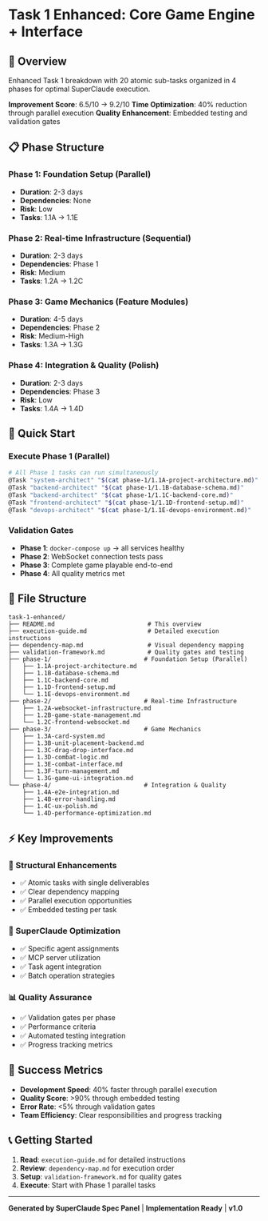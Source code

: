 # Task 1 Enhanced: Core Game Engine + Interface

## 🎯 Overview

Enhanced Task 1 breakdown with 20 atomic sub-tasks organized in 4 phases for optimal SuperClaude execution.

**Improvement Score**: 6.5/10 → 9.2/10
**Time Optimization**: 40% reduction through parallel execution
**Quality Enhancement**: Embedded testing and validation gates

## 📋 Phase Structure

### Phase 1: Foundation Setup (Parallel)
- **Duration**: 2-3 days
- **Dependencies**: None
- **Risk**: Low
- **Tasks**: 1.1A → 1.1E

### Phase 2: Real-time Infrastructure (Sequential)
- **Duration**: 2-3 days
- **Dependencies**: Phase 1
- **Risk**: Medium
- **Tasks**: 1.2A → 1.2C

### Phase 3: Game Mechanics (Feature Modules)
- **Duration**: 4-5 days
- **Dependencies**: Phase 2
- **Risk**: Medium-High
- **Tasks**: 1.3A → 1.3G

### Phase 4: Integration & Quality (Polish)
- **Duration**: 2-3 days
- **Dependencies**: Phase 3
- **Risk**: Low
- **Tasks**: 1.4A → 1.4D

## 🚀 Quick Start

### Execute Phase 1 (Parallel)
```bash
# All Phase 1 tasks can run simultaneously
@Task "system-architect" "$(cat phase-1/1.1A-project-architecture.md)"
@Task "backend-architect" "$(cat phase-1/1.1B-database-schema.md)"
@Task "backend-architect" "$(cat phase-1/1.1C-backend-core.md)"
@Task "frontend-architect" "$(cat phase-1/1.1D-frontend-setup.md)"
@Task "devops-architect" "$(cat phase-1/1.1E-devops-environment.md)"
```

### Validation Gates
- **Phase 1**: `docker-compose up` → all services healthy
- **Phase 2**: WebSocket connection tests pass
- **Phase 3**: Complete game playable end-to-end
- **Phase 4**: All quality metrics met

## 📁 File Structure

```
task-1-enhanced/
├── README.md                          # This overview
├── execution-guide.md                 # Detailed execution instructions
├── dependency-map.md                  # Visual dependency mapping
├── validation-framework.md            # Quality gates and testing
├── phase-1/                          # Foundation Setup (Parallel)
│   ├── 1.1A-project-architecture.md
│   ├── 1.1B-database-schema.md
│   ├── 1.1C-backend-core.md
│   ├── 1.1D-frontend-setup.md
│   └── 1.1E-devops-environment.md
├── phase-2/                          # Real-time Infrastructure
│   ├── 1.2A-websocket-infrastructure.md
│   ├── 1.2B-game-state-management.md
│   └── 1.2C-frontend-websocket.md
├── phase-3/                          # Game Mechanics
│   ├── 1.3A-card-system.md
│   ├── 1.3B-unit-placement-backend.md
│   ├── 1.3C-drag-drop-interface.md
│   ├── 1.3D-combat-logic.md
│   ├── 1.3E-combat-interface.md
│   ├── 1.3F-turn-management.md
│   └── 1.3G-game-ui-integration.md
└── phase-4/                          # Integration & Quality
    ├── 1.4A-e2e-integration.md
    ├── 1.4B-error-handling.md
    ├── 1.4C-ux-polish.md
    └── 1.4D-performance-optimization.md
```

## ⚡ Key Improvements

### 🔧 Structural Enhancements
- ✅ Atomic tasks with single deliverables
- ✅ Clear dependency mapping
- ✅ Parallel execution opportunities
- ✅ Embedded testing per task

### 🤖 SuperClaude Optimization
- ✅ Specific agent assignments
- ✅ MCP server utilization
- ✅ Task agent integration
- ✅ Batch operation strategies

### 📊 Quality Assurance
- ✅ Validation gates per phase
- ✅ Performance criteria
- ✅ Automated testing integration
- ✅ Progress tracking metrics

## 🎯 Success Metrics

- **Development Speed**: 40% faster through parallel execution
- **Quality Score**: >90% through embedded testing
- **Error Rate**: <5% through validation gates
- **Team Efficiency**: Clear responsibilities and progress tracking

## 📞 Getting Started

1. **Read**: `execution-guide.md` for detailed instructions
2. **Review**: `dependency-map.md` for execution order
3. **Setup**: `validation-framework.md` for quality gates
4. **Execute**: Start with Phase 1 parallel tasks

---

**Generated by SuperClaude Spec Panel** | **Implementation Ready** | **v1.0**